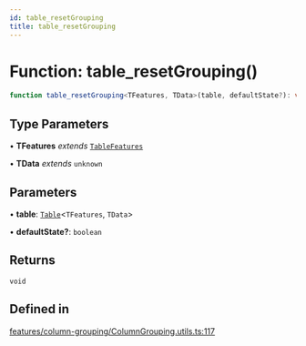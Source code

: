 ```yaml
---
id: table_resetGrouping
title: table_resetGrouping
---
```


# Function: table\_resetGrouping()

```ts
function table_resetGrouping<TFeatures, TData>(table, defaultState?): void
```

## Type Parameters

• **TFeatures** *extends* [`TableFeatures`](../interfaces/tablefeatures.md)

• **TData** *extends* `unknown`

## Parameters

• **table**: [`Table`](../type-aliases/table.md)\<`TFeatures`, `TData`\>

• **defaultState?**: `boolean`

## Returns

`void`

## Defined in

[features/column-grouping/ColumnGrouping.utils.ts:117](https://github.com/TanStack/table/blob/b1e6b79157b0debc7222660572b06c8b857f4605/packages/table-core/src/features/column-grouping/ColumnGrouping.utils.ts#L117)
